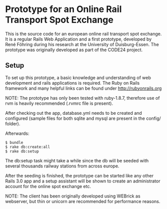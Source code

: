 Prototype for an Online Rail Transport Spot Exchange
==========================================================

This is the source code for an european online rail transport spot exchange. It is a regular Rails Web Application and a first prototype, developed by René Föhring during his research at the University of Duisburg-Essen. The prototype was originally developed as part of the CODE24 project.

Setup
-----

To set up this prototype, a basic knowledge and understanding of web development and rails applications is required. The Ruby on Rails framework and many helpful links can be found under http://rubyonrails.org

NOTE: The prototype has only been tested with ruby-1.8.7, therefore use of rvm is heavily recommended (.rvmrc file is present).

After checking out the app, database.yml needs to be created and configured (sample files for both sqlite and mysql are present in the config/ folder).

Afterwards:

    $ bundle
    $ rake db:create:all
    $ rake db:setup
    
The db:setup task might take a while since the db will be seeded with several thousands railway stations from across europe.

After the seeding is finished, the prototype can be started like any other Rails 3.0 app and a setup assistant will be shown to create an administrator account for the online spot exchange etc.

NOTE: The client has been originally developed using WEBrick as webserver, but thin or unicorn are recommended for performance reasons.